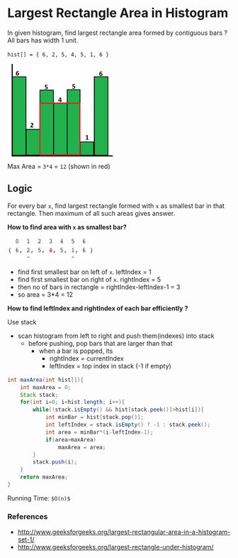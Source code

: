 # Largest Rectangle Area in Histogram

In given histogram, find largest rectangle area formed by contiguous bars ?  
All bars has width 1 unit.

`hist[] = { 6, 2, 5, 4, 5, 1, 6 }`

![histogram.png](files/histogram.png)  
Max Area = `3*4` = `12` (shown in red)

## Logic

For every bar `x`, find largest rectangle formed with `x` as smallest bar in that rectangle. Then maximum of all such areas gives answer.

**How to find area with `x` as smallest bar?**

![smallest_x.png](files/smallest_x.png)


* find first smallest bar on left of `x`. leftIndex = 1
* find first smallest bar on right of `x`. rightIndex = 5
* then no of bars in rectangle = rightIndex-leftIndex-1 = 3
* so area = 3\*4 = 12

**How to find leftIndex and rightIndex of each bar efficiently ?**

Use stack

* scan histogram from left to right and push them(indexes) into stack
    * before pushing, pop bars that are larger than that
        * when a bar is popped, its
            * rightIndex = currentIndex
            * leftIndex   = top index in stack (-1 if empty)
      
```java
int maxArea(int hist[]){
	int maxArea = 0;
	Stack stack;
	for(int i=0; i<hist.length; i++){
		while(!stack.isEmpty() && hist[stack.peek()]>hist[i]){
			int minBar = hist[stack.pop()];
			int leftIndex = stack.isEmpty() ? -1 : stack.peek();
			int area = minBar*(i-leftIndex-1);
			if(area>maxArea)
				maxArea = area;
		}
		stack.push(i);
	}
	return maxArea;
}
```

Running Time: `$O(n)$`

### References

* <http://www.geeksforgeeks.org/largest-rectangular-area-in-a-histogram-set-1/>
* <http://www.geeksforgeeks.org/largest-rectangle-under-histogram/>

